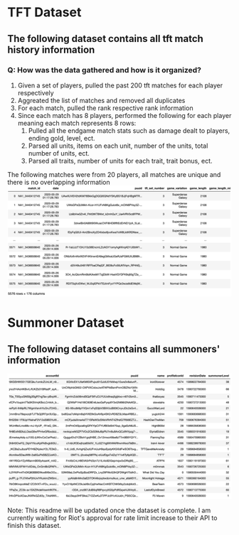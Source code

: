 # TFT Dataset

## The following dataset contains all tft match history information

### Q: How was the data gathered and how is it organized?
1. Given a set of players, pulled the past 200 tft matches for each player respectively
2. Aggreated the list of matches and removed all duplicates
3. For each match, pulled the rank respective rank information
4. Since each match has 8 players, performed the following for each player meaning each match represents 8 rows:
    1. Pulled all the endgame match stats such as damage dealt to players, ending gold, level, ect.
    2. Parsed all units, items on each unit, number of the units, total number of units, ect.  
    3. Parsed all traits, number of units for each trait, trait bonus, ect.
    
The following matches were from 20 players, all matches are unique and there is no overlapping information
<img src="tft_dataset.png" width=.7>

# Summoner Dataset

## The following dataset contains all summoners' information

<img src="summoners_info.png" width=.7>

Note: This readme will be updated once the dataset is complete. I am currently waiting for Riot's approval for rate limit increase to their API to finish this dataset.
